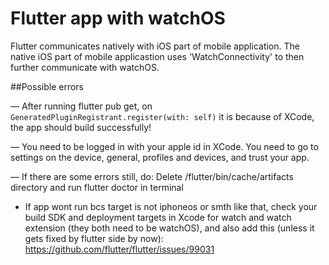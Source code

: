 # Flutter app with watchOS

Flutter communicates natively with iOS part of mobile application. The native iOS part of mobile applicastion uses 'WatchConnectivity' to then further communicate with watchOS.

##Possible errors

— After running flutter pub get, on `GeneratedPluginRegistrant.register(with: self)` it is because of XCode, the app should build successfully!

— You need to be logged in with your apple id in XCode. You need to go to settings on the device, general, profiles and devices, and trust your app.

— If there are some errors still, do:
	Delete /flutter/bin/cache/artifacts directory and run flutter doctor in terminal

- If app wont run bcs target is not iphoneos or smth like that, check your build SDK and deployment targets in Xcode for watch and watch extension (they both need to be watchOS), and also add this (unless it gets fixed by flutter side by now):
	https://github.com/flutter/flutter/issues/99031
